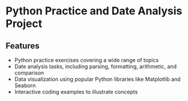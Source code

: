 # Python Practice and Date Analysis Project

## Features

- Python practice exercises covering a wide range of topics
- Date analysis tasks, including parsing, formatting, arithmetic, and comparison
- Data visualization using popular Python libraries like Matplotlib and Seaborn
- Interactive coding examples to illustrate concepts
